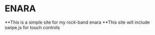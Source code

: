 # ENARA
**This is a simple site for my rock-band enara
**This site will include swipe.js for touch controls
